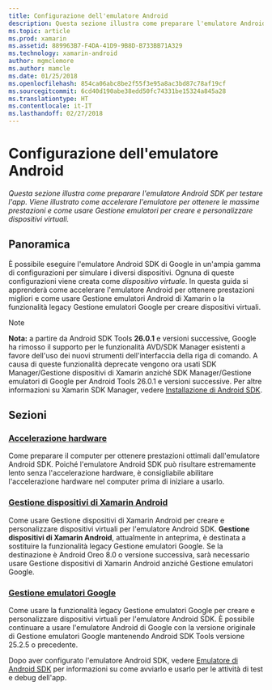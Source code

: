 ```yaml
---
title: Configurazione dell'emulatore Android
description: Questa sezione illustra come preparare l'emulatore Android SDK per testare l'app. Viene illustrato come accelerare l'emulatore per ottenere le massime prestazioni e come usare Gestione emulatori per creare e personalizzare dispositivi virtuali.
ms.topic: article
ms.prod: xamarin
ms.assetid: 889963B7-F4DA-41D9-9B8D-B733BB71A329
ms.technology: xamarin-android
author: mgmclemore
ms.author: mamcle
ms.date: 01/25/2018
ms.openlocfilehash: 854ca06abc8be2f55f3e95a8ac3bd87c78af19cf
ms.sourcegitcommit: 6cd40d190abe38edd50fc74331be15324a845a28
ms.translationtype: HT
ms.contentlocale: it-IT
ms.lasthandoff: 02/27/2018
---
```

# <a name="android-emulator-setup"></a>Configurazione dell'emulatore Android

_Questa sezione illustra come preparare l'emulatore Android SDK per testare l'app. Viene illustrato come accelerare l'emulatore per ottenere le massime prestazioni e come usare Gestione emulatori per creare e personalizzare dispositivi virtuali._


## <a name="overview"></a>Panoramica

È possibile eseguire l'emulatore Android SDK di Google in un'ampia gamma di configurazioni per simulare i diversi dispositivi. Ognuna di queste configurazioni viene creata come _dispositivo virtuale_. In questa guida si apprenderà come accelerare l'emulatore Android per ottenere prestazioni migliori e come usare Gestione emulatori Android di Xamarin o la funzionalità legacy Gestione emulatori Google per creare dispositivi virtuali.


> [!NOTE]
> **Nota:** a partire da Android SDK Tools **26.0.1** e versioni successive, Google ha rimosso il supporto per le funzionalità AVD/SDK Manager esistenti a favore dell'uso dei nuovi strumenti dell'interfaccia della riga di comando. A causa di queste funzionalità deprecate vengono ora usati SDK Manager/Gestione dispositivi di Xamarin anziché SDK Manager/Gestione emulatori di Google per Android Tools 26.0.1 e versioni successive. Per altre informazioni su Xamarin SDK Manager, vedere [Installazione di Android SDK](~/android/get-started/installation/android-sdk.md).


## <a name="sections"></a>Sezioni

### <a name="hardware-accelerationandroidget-startedinstallationandroid-emulatorhardware-accelerationmd"></a>[Accelerazione hardware](~/android/get-started/installation/android-emulator/hardware-acceleration.md)

Come preparare il computer per ottenere prestazioni ottimali dall'emulatore Android SDK. Poiché l'emulatore Android SDK può risultare estremamente lento senza l'accelerazione hardware, è consigliabile abilitare l'accelerazione hardware nel computer prima di iniziare a usarlo.

### <a name="xamarin-android-device-managerandroidget-startedinstallationandroid-emulatorxamarin-device-managermd"></a>[Gestione dispositivi di Xamarin Android](~/android/get-started/installation/android-emulator/xamarin-device-manager.md)

Come usare Gestione dispositivi di Xamarin Android per creare e personalizzare dispositivi virtuali per l'emulatore Android SDK. **Gestione dispositivi di Xamarin Android**, attualmente in anteprima, è destinata a sostituire la funzionalità legacy Gestione emulatori Google. Se la destinazione è Android Oreo 8.0 o versione successiva, sarà necessario usare Gestione dispositivi di Xamarin Android anziché Gestione emulatori Google.

### <a name="google-emulator-managerandroidget-startedinstallationandroid-emulatorgoogle-emulator-managermd"></a>[Gestione emulatori Google](~/android/get-started/installation/android-emulator/google-emulator-manager.md)

Come usare la funzionalità legacy Gestione emulatori Google per creare e personalizzare dispositivi virtuali per l'emulatore Android SDK. È possibile continuare a usare l'emulatore Android di Google con la versione originale di Gestione emulatori Google mantenendo Android SDK Tools versione 25.2.5 o precedente.

Dopo aver configurato l'emulatore Android SDK, vedere [Emulatore di Android SDK](~/android/deploy-test/debugging/android-sdk-emulator/index.md) per informazioni su come avviarlo e usarlo per le attività di test e debug dell'app.
